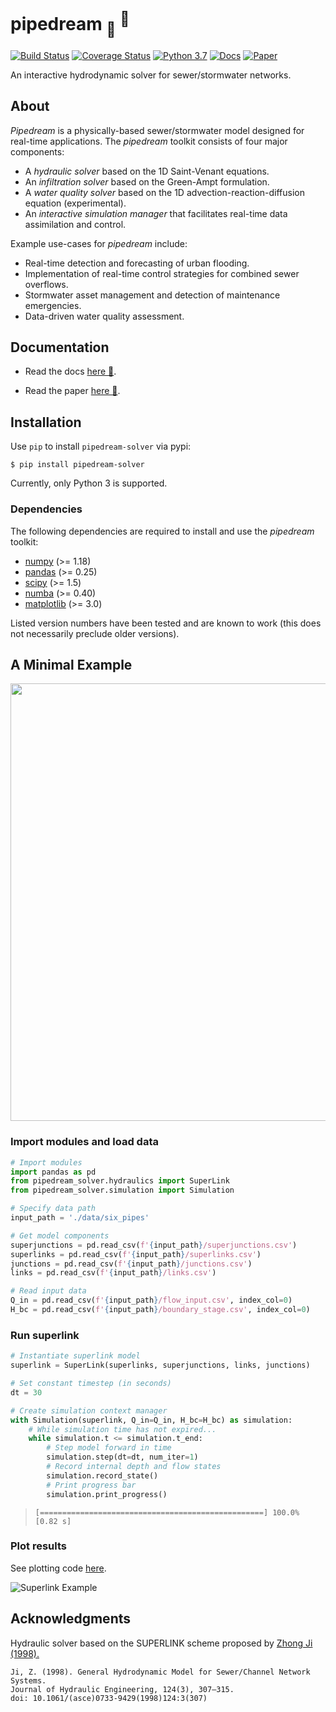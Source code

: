 # pipedream <sub>🚰</sub> <sup>💭</sup>
[![Build Status](https://travis-ci.org/mdbartos/pipedream.svg?branch=master)](https://travis-ci.org/mdbartos/pipedream) [![Coverage Status](https://coveralls.io/repos/github/mdbartos/pipedream/badge.svg?branch=master)](https://coveralls.io/github/mdbartos/pipedream?branch=master) [![Python 3.7](https://img.shields.io/badge/python-3.7-blue.svg)](https://www.python.org/downloads/release/python-370/) [![Docs](https://img.shields.io/badge/docs-read%20here-ff69b4)](https://mdbartos.github.io/pipedream/) [![Paper](https://img.shields.io/badge/doi-10.1016%2Fj.envsoft.2021.105120-orange)](https://www.sciencedirect.com/science/article/pii/S1364815221001638)

An interactive hydrodynamic solver for sewer/stormwater networks.

## About

*Pipedream* is a physically-based sewer/stormwater model designed for real-time applications. The *pipedream* toolkit consists of four major components:

- A *hydraulic solver* based on the 1D Saint-Venant equations.
- An *infiltration solver* based on the Green-Ampt formulation.
- A *water quality solver* based on the 1D advection-reaction-diffusion equation (experimental).
- An *interactive simulation manager* that facilitates real-time data assimilation and control.

Example use-cases for *pipedream* include:
- Real-time detection and forecasting of urban flooding.
- Implementation of real-time control strategies for combined sewer overflows.
- Stormwater asset management and detection of maintenance emergencies.
- Data-driven water quality assessment.

## Documentation

- Read the docs [here 📖](https://mdbartos.github.io/pipedream/).

- Read the paper [here 📄](https://www.sciencedirect.com/science/article/pii/S1364815221001638).

## Installation

Use `pip` to install `pipedream-solver` via pypi:

```shell
$ pip install pipedream-solver
```

Currently, only Python 3 is supported.

### Dependencies

The following dependencies are required to install and use the *pipedream* toolkit:

- [numpy](http://www.numpy.org/) (>= 1.18)
- [pandas](https://pandas.pydata.org/) (>= 0.25)
- [scipy](https://www.scipy.org/) (>= 1.5)
- [numba](https://numba.pydata.org/) (>= 0.40)
- [matplotlib](https://matplotlib.org/) (>= 3.0)

Listed version numbers have been tested and are known to work (this does not necessarily preclude older versions).

## A Minimal Example

<img src="https://s3.us-east-2.amazonaws.com/mdbartos-img/superlink/example_network_ji.png" width="700">

### Import modules and load data

```python
# Import modules
import pandas as pd
from pipedream_solver.hydraulics import SuperLink
from pipedream_solver.simulation import Simulation

# Specify data path
input_path = './data/six_pipes'

# Get model components
superjunctions = pd.read_csv(f'{input_path}/superjunctions.csv')
superlinks = pd.read_csv(f'{input_path}/superlinks.csv')
junctions = pd.read_csv(f'{input_path}/junctions.csv')
links = pd.read_csv(f'{input_path}/links.csv')

# Read input data
Q_in = pd.read_csv(f'{input_path}/flow_input.csv', index_col=0)
H_bc = pd.read_csv(f'{input_path}/boundary_stage.csv', index_col=0)
```

### Run superlink

```python
# Instantiate superlink model
superlink = SuperLink(superlinks, superjunctions, links, junctions)

# Set constant timestep (in seconds)
dt = 30

# Create simulation context manager
with Simulation(superlink, Q_in=Q_in, H_bc=H_bc) as simulation:
    # While simulation time has not expired...
    while simulation.t <= simulation.t_end:
        # Step model forward in time
        simulation.step(dt=dt, num_iter=1)
        # Record internal depth and flow states
        simulation.record_state()
        # Print progress bar
        simulation.print_progress()
```

> `[==================================================] 100.0% [0.82 s]`


### Plot results

See plotting code [here](https://github.com/mdbartos/pipedream/blob/master/notebooks/six_pipe_test.ipynb).

![Superlink Example](https://s3.us-east-2.amazonaws.com/mdbartos-img/superlink/superlink_test.png)

## Acknowledgments

Hydraulic solver based on the SUPERLINK scheme proposed by [Zhong Ji (1998).](https://ascelibrary.org/doi/10.1061/%28ASCE%290733-9429%281998%29124%3A3%28307%29)

```
Ji, Z. (1998). General Hydrodynamic Model for Sewer/Channel Network Systems.
Journal of Hydraulic Engineering, 124(3), 307–315.
doi: 10.1061/(asce)0733-9429(1998)124:3(307)
```
